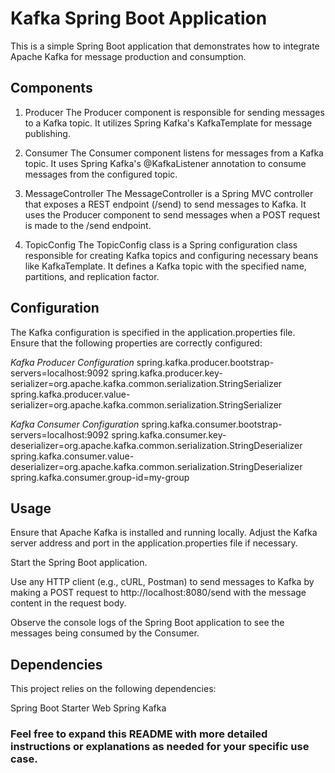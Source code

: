 # Kafka Spring Boot Application

This is a simple Spring Boot application that demonstrates how to integrate Apache Kafka for message production and consumption.

## Components
1. Producer
   The Producer component is responsible for sending messages to a Kafka topic. It utilizes Spring Kafka's KafkaTemplate for message publishing.

2. Consumer
   The Consumer component listens for messages from a Kafka topic. It uses Spring Kafka's @KafkaListener annotation to consume messages from the configured topic.

3. MessageController
   The MessageController is a Spring MVC controller that exposes a REST endpoint (/send) to send messages to Kafka. It uses the Producer component to send messages when a POST request is made to the /send endpoint.

4. TopicConfig
   The TopicConfig class is a Spring configuration class responsible for creating Kafka topics and configuring necessary beans like KafkaTemplate. It defines a Kafka topic with the specified name, partitions, and replication factor.

## Configuration
The Kafka configuration is specified in the application.properties file. Ensure that the following properties are correctly configured:


*Kafka Producer Configuration*
spring.kafka.producer.bootstrap-servers=localhost:9092 
spring.kafka.producer.key-serializer=org.apache.kafka.common.serialization.StringSerializer 
spring.kafka.producer.value-serializer=org.apache.kafka.common.serialization.StringSerializer

*Kafka Consumer Configuration*
spring.kafka.consumer.bootstrap-servers=localhost:9092 
spring.kafka.consumer.key-deserializer=org.apache.kafka.common.serialization.StringDeserializer 
spring.kafka.consumer.value-deserializer=org.apache.kafka.common.serialization.StringDeserializer 
spring.kafka.consumer.group-id=my-group

## Usage
Ensure that Apache Kafka is installed and running locally. Adjust the Kafka server address and port in the application.properties file if necessary.

Start the Spring Boot application.

Use any HTTP client (e.g., cURL, Postman) to send messages to Kafka by making a POST request to http://localhost:8080/send with the message content in the request body.

Observe the console logs of the Spring Boot application to see the messages being consumed by the Consumer.

## Dependencies
This project relies on the following dependencies:

Spring Boot Starter Web
Spring Kafka 



### Feel free to expand this README with more detailed instructions or explanations as needed for your specific use case.